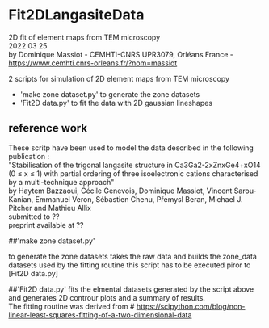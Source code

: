 # Fit2DLangasiteData

2D fit of element maps from TEM microscopy  
2022 03 25  
by Dominique Massiot - CEMHTI-CNRS UPR3079, Orléans France - https://www.cemhti.cnrs-orleans.fr/?nom=massiot   

2 scripts for simulation of 2D element maps from TEM microscopy
  + 'make zone dataset.py' to generate the zone datasets
  + 'Fit2D data.py' to fit the data with 2D gaussian lineshapes

## reference work

These scritp have been used to model the data described in the following publication :  
"Stabilisation of the trigonal langasite structure in Ca3Ga2-2xZnxGe4+xO14 (0 ≤ x ≤ 1) with partial ordering of three isoelectronic cations characterised by a multi-technique approach"  
by Haytem Bazzaoui, Cécile Genevois, Dominique Massiot, Vincent Sarou-Kanian, Emmanuel Veron, Sébastien Chenu, Přemysl Beran, Michael J. Pitcher and Mathieu Allix  
submitted to ??  
preprint available at ??

##'make zone dataset.py'

to generate the zone datasets
takes the raw data and builds the zone_data datasets used by the fitting routine
this script has to be executed piror to [Fit2D data.py]

##'Fit2D data.py' 
fits the elmental datasets generated by the script above and generates 2D controur plots and a summary of results.  
The fitting routine was derived from # https://scipython.com/blog/non-linear-least-squares-fitting-of-a-two-dimensional-data

